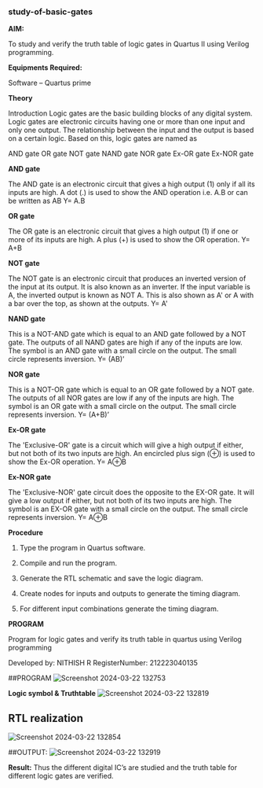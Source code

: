 ### study-of-basic-gates

**AIM:** 

To study and verify the truth table of logic gates in Quartus II using Verilog programming.

**Equipments Required:**

Software – Quartus prime

**Theory**

Introduction Logic gates are the basic building blocks of any digital system. Logic gates are electronic circuits having one or more than one input and only one output. The relationship between the input and the output is based on a certain logic. Based on this, logic gates are named as

AND gate OR gate NOT gate NAND gate NOR gate Ex-OR gate Ex-NOR gate

**AND gate**

The AND gate is an electronic circuit that gives a high output (1) only if all its inputs are high. A dot (.) is used to show the AND operation i.e. A.B or can be written as AB
Y= A.B

**OR gate** 

The OR gate is an electronic circuit that gives a high output (1) if one or more of its inputs are high. A plus (+) is used to show the OR operation.
Y= A+B

**NOT gate**

The NOT gate is an electronic circuit that produces an inverted version of the input at its output. It is also known as an inverter. If the input variable is A, the inverted output is known as NOT A. This is also shown as A' or A with a bar over the top, as shown at the outputs.
Y= A'

**NAND gate**

This is a NOT-AND gate which is equal to an AND gate followed by a NOT gate. The outputs of all NAND gates are high if any of the inputs are low. The symbol is an AND gate with a small circle on the output. The small circle represents inversion.
Y= (AB)’

**NOR gate**

This is a NOT-OR gate which is equal to an OR gate followed by a NOT gate. The outputs of all NOR gates are low if any of the inputs are high. The symbol is an OR gate with a small circle on the output. The small circle represents inversion.
Y= (A+B)’

**Ex-OR gate**

The 'Exclusive-OR' gate is a circuit which will give a high output if either, but not both of its two inputs are high. An encircled plus sign (⊕) is used to show the Ex-OR operation.
Y= A⊕B

**Ex-NOR gate**

The 'Exclusive-NOR' gate circuit does the opposite to the EX-OR gate. It will give a low output if either, but not both of its two inputs are high. The symbol is an EX-OR gate with a small circle on the output. The small circle represents inversion.
Y= A⊕B

**Procedure** 

1.	Type the program in Quartus software.

2.	Compile and run the program.

3.	Generate the RTL schematic and save the logic diagram.

4.	Create nodes for inputs and outputs to generate the timing diagram.

5.	For different input combinations generate the timing diagram.


**PROGRAM**

Program for logic gates and verify its truth table in quartus using Verilog programming

 Developed by: NITHISH R
 RegisterNumber: 212223040135
 
 ##PROGRAM
 ![Screenshot 2024-03-22 132753](https://github.com/NithishR15/study-of-basic-gates/assets/144870685/3b9c52d0-3a30-4703-ba72-a6846777deb1)

 
**Logic symbol & Truthtable**
![Screenshot 2024-03-22 132819](https://github.com/NithishR15/study-of-basic-gates/assets/144870685/a419b0ff-b014-4caf-adca-9c7a058fd1b6)


 ## RTL realization 
![Screenshot 2024-03-22 132854](https://github.com/NithishR15/study-of-basic-gates/assets/144870685/41280b0e-432a-437d-8360-67db971d50e6)



##OUTPUT:
![Screenshot 2024-03-22 132919](https://github.com/NithishR15/study-of-basic-gates/assets/144870685/f9c72c3f-857f-4c0b-81e0-31fa1524cd46)



**Result:**
Thus the different digital IC’s are studied and the truth table for different logic gates are verified.



